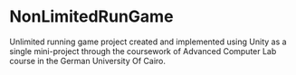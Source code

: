 # NonLimitedRunGame
Unlimited running game project created and implemented using Unity as a single mini-project through the coursework of Advanced Computer Lab course in the German University Of Cairo. 

